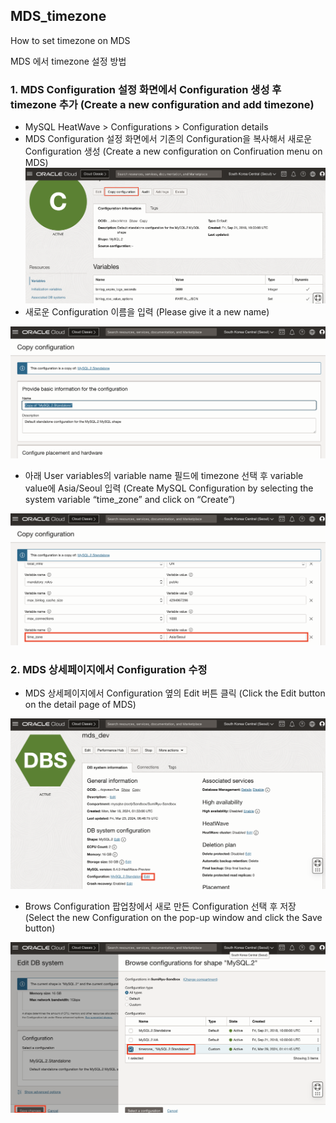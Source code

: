 ## MDS_timezone
How to set timezone on MDS 


MDS 에서 timezone 설정 방법

### 1. MDS Configuration 설정 화면에서 Configuration 생성 후 timezone 추가 (Create a new configuration and add timezone)
- MySQL HeatWave > Configurations > Configuration details
- MDS Configuration 설정 화면에서 기존의 Configuration을 복사해서 새로운 Configuration 생성 (Create a new configuration on Confiruation menu on MDS)
![Create Confi](image.png)
- 새로운 Configuration 이름을 입력 (Please give it a new name)
<!-- ![copy ex-conf](image-1.png) -->
![copy conf](image-1.png)
- 아래 User variables의 variable name 필드에 timezone 선택 후 variable value에 Asia/Seoul 입력 
(Create MySQL Configuration by selecting the system variable “time_zone”  and click on “Create”)
<!-- ![3addtimezone](image-2.png) -->
![addtimezone](image-2.png)


### 2. MDS 상세페이지에서 Configuration 수정

- MDS 상세페이지에서 Configuration 옆의 Edit 버튼 클릭 
(Click the Edit button on the detail page of MDS)
<!-- ![MDSedit](image-3.png) -->
![MDSedit](image-3.png)

- Brows Configuration 팝업창에서 새로 만든 Configuration 선택 후 저장
(Select the new Configuration on the pop-up window and click the Save button)
<!-- ![selectnewconf](image-4.png)  -->
![selectthenewone](image-4.png)